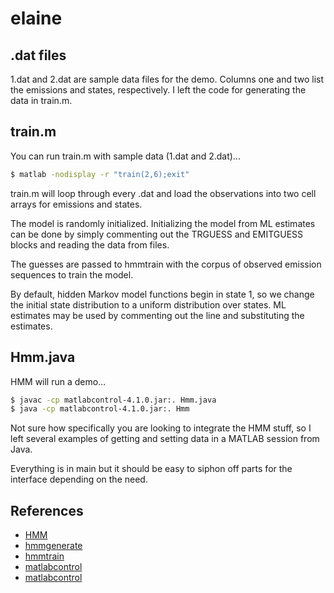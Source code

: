 elaine
======

## .dat files

1.dat and 2.dat are sample data files for the demo. Columns one and two
list the emissions and states, respectively. I left the code for
generating the data in train.m.

## train.m

You can run train.m with sample data (1.dat and 2.dat)...

```bash
$ matlab -nodisplay -r "train(2,6);exit"
```

train.m will loop through every .dat and load the observations into two cell
arrays for emissions and states.

The model is randomly initialized. Initializing the model from ML estimates
can be done by simply commenting out the TRGUESS and EMITGUESS blocks and
reading the data from files.

The guesses are passed to hmmtrain with the corpus of observed emission
sequences to train the model.

By default, hidden Markov model functions begin in state 1, so we change
the initial state distribution to a uniform distribution over states.
ML estimates may be used by commenting out the line and substituting
the estimates.

## Hmm.java

HMM will run a demo...

```bash
$ javac -cp matlabcontrol-4.1.0.jar:. Hmm.java
$ java -cp matlabcontrol-4.1.0.jar:. Hmm
```

Not sure how specifically you are looking to integrate the HMM stuff,
so I left several examples of getting and setting data in a MATLAB
session from Java.

Everything is in main but it should be easy to siphon off parts for the
interface depending on the need.

## References
* [HMM](http://www.mathworks.com/help/stats/hidden-markov-models-hmm.html)
* [hmmgenerate](http://www.mathworks.com/help/stats/hmmgenerate.html)
* [hmmtrain](http://www.mathworks.com/help/stats/hmmtrain.html)
* [matlabcontrol](https://code.google.com/p/matlabcontrol/wiki/Walkthrough)
* [matlabcontrol](http://engr.case.edu/ray_soumya/Sepia/html/javadoc/matlabcontrol/package-index.html)
